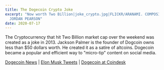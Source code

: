 ```yaml
---
title: The Dogecoin Crypto Joke
excerpt: "Now worth Two Billion|joke_crypto.jpg|FLICKR/ARANAMI. COMPOSITION:
  JORDAN PEARSON"
date: 2020-07-17
---
```

The Cryptocurrency that hit Two Billion market cap over the weekend was created as a joke in 2013. Jackson Palmer is the founder of Dogcoin owns less than $50 dollars worth. He created it as a satire of altcoins. Dogecoin became a popular and efficient way to "micro-tip" content on social media.

[Dogecoin News](https://www.vice.com/en_us/article/9kng57/dogecoin-my-joke-cryptocurrency-hit-2-billion-jackson-palmer-opinion) | [Elon Musk Tweets](https://twitter.com/elonmusk/status/1284682145705783296) | [Dogecoin at Coindesk](https://www.coindesk.com/price/dogecoin)